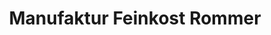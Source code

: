 ---
title: "Manufaktur Feinkost Rommer"
url: /frauenkirchen/manufaktur-feinkost-rommer/
shop: Lebensmittel
---